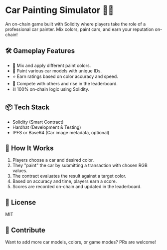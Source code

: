 # Car Painting Simulator 🎨🚗     
         
An on-chain game built with Solidity where players take the role of a professional car painter. Mix colors, paint cars, and earn your reputation on-chain!    
       
## 🛠️ Gameplay Features            
         
- 🎨 Mix and apply different paint colors.    
- 🚗 Paint various car models with unique IDs.      
- ⭐ Earn ratings based on color accuracy and speed.   
- 🔄 Compete with others and rise in the leaderboard.   
- ⛓️ 100% on-chain logic using Solidity.   
      
## 📦 Tech Stack    
 
- Solidity (Smart Contract)        
- Hardhat (Development & Testing)      
- IPFS or Base64 (Car image metadata, optional)    
          
## 🚀 How It Works  
  
1. Players choose a car and desired color.   
2. They "paint" the car by submitting a transaction with chosen RGB values.  
3. The contract evaluates the result against a target color.  
4. Based on accuracy and time, players earn a score.       
5. Scores are recorded on-chain and updated in the leaderboard. 
 
## 📄 License
 
MIT

## 🙌 Contribute 
 
Want to add more car models, colors, or game modes? PRs are welcome!
